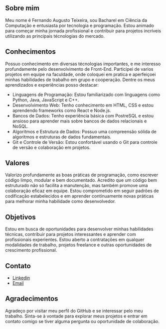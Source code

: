 ## Sobre mim
Meu nome é Fernando Augusto Teixeira, sou Bacharel em Ciência da Computação e entusiasta por tecnologia e programação. Estou animado para começar minha jornada profissional e contribuir para projetos incríveis utilizando as principais técnologias do mercado.

## Conhecimentos
Possuo conhecimento em diversas técnologias importantes, e me interesso profundamente pelo desenvolvimento de Front-End. Participei de varios projetos em equipe na faculdade, onde coloquei em pratica e aperfeiçoei minhas habilidades de trabalho em grupo e cooperação.
Dentre os meus aprendizados e experiências posso destacar:
- Linguagens de Programação: Estou familiarizado com linguagens como Python, Java, JavaScript e C++.
- Desenvolvimento Web: Tenho conhecimento em HTML, CSS e estou aprendendo frameworks como React e Node.js.
- Bancos de Dados: Tenho experiência básica com PostreSQL e estou ansioso para aprender mais sobre bancos de dados relacionais e NoSQL.
- Algoritmos e Estrutura de Dados: Possuo uma compreensão sólida de algoritmos e estruturas de dados fundamentais.
- Git e Controle de Versão: Estou confortável usando o Git para controle de versão e colaboração em projetos.

## Valores
Valorizo profundamente as boas práticas de programação, como escrever código limpo, modular e bem documentado. Acredito que um código bem estruturado não só facilita a manutenção, mas também promove uma colaboração eficaz em equipe. Estou comprometido em seguir padrões de codificação estabelecidos e em aprender continuamente novas práticas para melhorar minha habilidade como desenvolvedor.

## Objetivos
Estou em busca de oportunidades para desenvolver minhas habilidades técnicas, contribuir para projetos interessantes e aprender com profissionais experientes. Estou aberto a contratações em qualquer modalidades de trabalho, projetos freelance e outras oportunidades de crescimento profissional.

## Contato
- <a href=“https://www.linkedin.com/in/fernando-augusto-teixeira-55271b206“>Linkedin</a>
- <a href=“mailto:feraugtei@gmail.com“>Email</a>

## Agradecimentos
Agradeço por visitar meu perfil do GitHub e se interessar pelo meu trabalho. Sinta-se à vontade para explorar meus projetos e entrar em contato comigo se tiver alguma pergunta ou oportunidade de colaboração.

<!--
**Feraugtei/Feraugtei** is a ✨ _special_ ✨ repository because its `README.md` (this file) appears on your GitHub profile.

Here are some ideas to get you started:

- 🔭 I’m currently working on ...
- 🌱 I’m currently learning ...
- 👯 I’m looking to collaborate on ...
- 🤔 I’m looking for help with ...
- 💬 Ask me about ...
- 📫 How to reach me: ...
- 😄 Pronouns: ...
- ⚡ Fun fact: ...
-->
